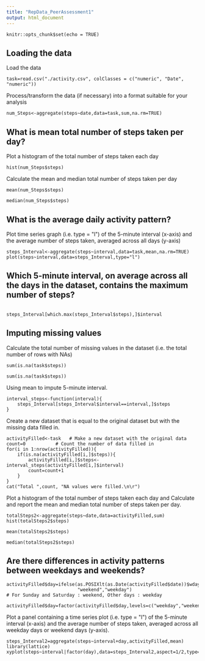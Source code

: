 ```yaml
---
title: "RepData_PeerAssessment1"
output: html_document
---
```


```{r setup, include=TRUE}
knitr::opts_chunk$set(echo = TRUE)
```

## Loading the data
Load the data
``` {r}
task=read.csv("./activity.csv", colClasses = c("numeric", "Date", "numeric"))
```

Process/transform the data (if necessary) into a format suitable for your analysis

```{r}
num_Steps<-aggregate(steps~date,data=task,sum,na.rm=TRUE)

```

## What is mean total number of steps taken per day?
Plot a histogram of the total number of steps taken each day
```{r}
hist(num_Steps$steps)
```
Calculate the mean and median total number of steps taken per day
```{r}
mean(num_Steps$steps)

```

```{r}
median(num_Steps$steps)
```

## What is the average daily activity pattern?
Plot time series graph (i.e. type = "l") of the 5-minute interval (x-axis) and the average number of steps taken, averaged across all days (y-axis)

```{r}
steps_Interval<-aggregate(steps~interval,data=task,mean,na.rm=TRUE)
plot(steps~interval,data=steps_Interval,type="l")
```

## Which 5-minute interval, on average across all the days in the dataset, contains the maximum number of steps?

```{r}

steps_Interval[which.max(steps_Interval$steps),]$interval
```


## Imputing missing values
Calculate  the total number of missing values in the dataset (i.e. the total number of rows with NAs)
```{r}
sum(is.na(task$steps))
```


```{r}
sum(is.na(task$steps)) 
```


Using mean to impute 5-minute interval. 

```{r}
interval_steps<-function(interval){
    steps_Interval[steps_Interval$interval==interval,]$steps
}
```

Create a new dataset that is equal to the original dataset but with the missing data filled in.

```{r}
activityFilled<-task   # Make a new dataset with the original data
count=0           # Count the number of data filled in
for(i in 1:nrow(activityFilled)){
    if(is.na(activityFilled[i,]$steps)){
        activityFilled[i,]$steps<-interval_steps(activityFilled[i,]$interval)
        count=count+1
    }
}
cat("Total ",count, "NA values were filled.\n\r")  
```

Plot a histogram of the total number of steps taken each day and Calculate and report the mean and median total number of steps taken per day.

```{r}
totalSteps2<-aggregate(steps~date,data=activityFilled,sum)
hist(totalSteps2$steps)
```

```{r}
mean(totalSteps2$steps)
```

```{r}
median(totalSteps2$steps)
```

## Are there differences in activity patterns between weekdays and weekends?


```{r}
activityFilled$day=ifelse(as.POSIXlt(as.Date(activityFilled$date))$wday%%6==0,
                          "weekend","weekday")
# For Sunday and Saturday : weekend, Other days : weekday 

activityFilled$day=factor(activityFilled$day,levels=c("weekday","weekend"))
```

Plot a panel containing a time series plot (i.e. type = "l") of the 5-minute interval (x-axis) and the average number of steps taken, averaged across all weekday days or weekend days (y-axis). 

```{r}
steps_Interval2=aggregate(steps~interval+day,activityFilled,mean)
library(lattice)
xyplot(steps~interval|factor(day),data=steps_Interval2,aspect=1/2,type="l")
```
